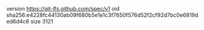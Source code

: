 version https://git-lfs.github.com/spec/v1
oid sha256:e4228fc44130ab09f680b5e1e1c3f7650f576d52f2cf92d7bc0e6819ded6d4c6
size 3121

